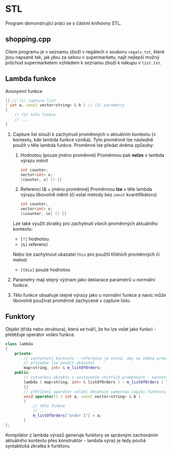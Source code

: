 # STL

Program demonstrující práci se s částmi knihovny STL.

## shopping.cpp

Cílem programu je v seznamu zboží v regálech v souboru `regals.txt`, které jsou napsané tak, jak jdou za sebou v supermarketu, najít nejlepší možný
průchod supermarketem vzhledem k seznamu zboží k nákupu v `list.txt`.

## Lambda funkce

Anonymní funkce

```c++
[] // (1) capture list
( int a, const vector<string> & b ) // (2) parametry
{
	// (3) tělo funkce
	// ...
}
```

1. Capture list slouží k zachytnutí proměnných v aktuálním kontextu (v kontextu, kde lambda funkce vzniká). Tyto proměnné lze následně použít v těle lambda funkce.
   Proměnné lze předat dvěma způsoby:
   1. Hodnotou (pouze jméno proměnné)
      Proměnnou pak **nelze** v lambda výrazu měnit
      ```c++
      int counter;
      vector<int> x;
      [counter, x] () {}
      ```
   2. Referencí (& + jméno proměnné)
      Proměnnou **lze** v těle lambda výrazu libovolně měnit (či volat metody bez `const` kvantifikátoru)
      ```c++
      int counter;
      vector<int> x;
      [&counter, &x] () {}
      ```

   Lze také využít zkratky pro zachytnutí všech proměnných aktuálního kontextu:
    - `[*]` hodnotou
    - `[&]` referencí
   
   Nebo lze zachytnout ukazatel `this` pro použití třídních proměnných či metod:
   - `[this]` pouze hodnotou

2. Parametry mají stejný význam jako deklarace parametrů u normální funkce.
3. Tělo funkce obsahuje stejné výrazy jako u normální funkce a navíc může libovolně používat proměnné zachycené v capture listu.

## Funktory

Objekt (třída nebo struktura), která se tváří, že ho lze volat jako funkci - přetěžuje operátor volání funkce.

```c++
class lambda
{
	private:
		// zachytnutí kontextu - reference je nutná, aby se změna promítla do volajícího
		// případne lze použít ukazatel
		map<string, int> & m_listOfOrders;
	public:
		// vytvoření objektu s nastavením vnitřích proměnných - kontextu v místě, kde objekt vzniká
		lambda ( map<string, int> & listOfOrders ) : m_listOfOrders ( listOfOrders )
		{}
		// přětížení operátor volání obsahuje samotnou logiku funktoru
		void operator() ( int a, const vector<string> & b )
		{
			// tělo funkce
			// ...
			m_listOfOrders["order 1"] = a;
		}
};
```

Kompilátor z lambda výrazů generuje funktory se správným zachováním aktuálního kontextu přes konstruktor - lambda výraz je tedy pouhá syntaktická zkratka k funktoru.
